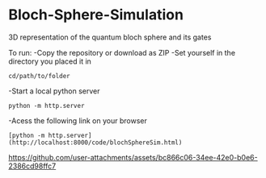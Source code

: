 # Bloch-Sphere-Simulation
3D representation of the quantum bloch sphere and its gates

To run: 
  -Copy the repository or download as ZIP
  -Set yourself in the directory you placed it in
  ```console
  cd/path/to/folder
  ```
  -Start a local python server
  ```console
  python -m http.server
  ```
  -Acess the following link on your browser
  ```console
  [python -m http.server](http://localhost:8000/code/blochSphereSim.html)
  ```



https://github.com/user-attachments/assets/bc866c06-34ee-42e0-b0e6-2386cd98ffc7

